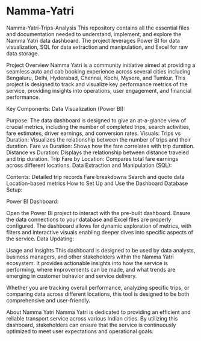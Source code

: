 # Namma-Yatri
Namma-Yatri-Trips-Analysis
This repository contains all the essential files and documentation needed to understand, implement, and explore the Namma Yatri data dashboard. The project leverages Power BI for data visualization, SQL for data extraction and manipulation, and Excel for raw data storage.

Project Overview
Namma Yatri is a community initiative aimed at providing a seamless auto and cab booking experience across several cities including Bengaluru, Delhi, Hyderabad, Chennai, Kochi, Mysore, and Tumkur. This project is designed to track and visualize key performance metrics of the service, providing insights into operations, user engagement, and financial performance.

Key Components:
Data Visualization (Power BI):

Purpose: The data dashboard is designed to give an at-a-glance view of crucial metrics, including the number of completed trips, search activities, fare estimates, driver earnings, and conversion rates.
Visuals:
Trips vs Duration: Visualizes the relationship between the number of trips and their duration.
Fare vs Duration: Shows how the fare correlates with trip duration.
Distance vs Duration: Displays the relationship between distance traveled and trip duration.
Trip Fare by Location: Compares total fare earnings across different locations.
Data Extraction and Manipulation (SQL):

Contents:
Detailed trip records
Fare breakdowns
Search and quote data
Location-based metrics
How to Set Up and Use the Dashboard
Database Setup:

Power BI Dashboard:

Open the Power BI project to interact with the pre-built dashboard. Ensure the data connections to your database and Excel files are properly configured.
The dashboard allows for dynamic exploration of metrics, with filters and interactive visuals enabling deeper dives into specific aspects of the service.
Data Updating:

Usage and Insights
This dashboard is designed to be used by data analysts, business managers, and other stakeholders within the Namma Yatri ecosystem. It provides actionable insights into how the service is performing, where improvements can be made, and what trends are emerging in customer behavior and service delivery.

Whether you are tracking overall performance, analyzing specific trips, or comparing data across different locations, this tool is designed to be both comprehensive and user-friendly.

About Namma Yatri
Namma Yatri is dedicated to providing an efficient and reliable transport service across various Indian cities. By utilizing this dashboard, stakeholders can ensure that the service is continuously optimized to meet user expectations and operational goals.
